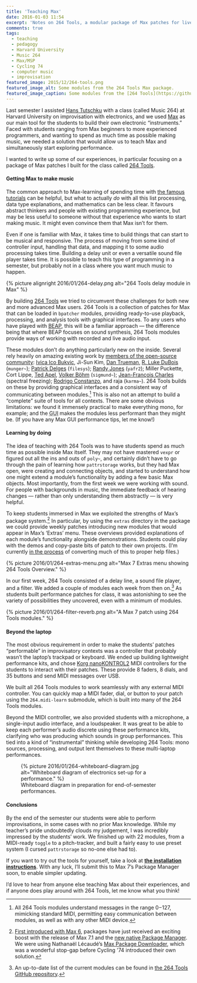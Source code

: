 ```yaml
---
title: 'Teaching Max'
date: 2016-01-03 11:54
excerpt: 'Notes on 264 Tools, a modular package of Max patches for live performance, and using them to teach Max/MSP.'
comments: true
tags:
  - teaching
  - pedagogy
  - Harvard University
  - Music 264
  - Max/MSP
  - Cycling 74
  - computer music
  - improvisation
featured_image: 2015/12/264-tools.png
featured_image_alt: Some modules from the 264 Tools Max package.
featured_image_caption: Some modules from the [264 Tools](https://github.com/mus264/264-tools) Max package.
---
```

Last semester I assisted [Hans Tutschku](http://www.tutschku.com/) with a class (called Music 264) at Harvard University on improvisation with electronics, and we used [Max](https://cycling74.com/max/) as our main tool for the students to build their own electronic “instruments.” Faced with students ranging from Max beginners to more experienced programmers, and wanting to spend as much time as possible making music, we needed a solution that would allow us to teach Max and simultaneously start exploring performance.

I wanted to write up some of our experiences, in particular focusing on a package of Max patches I built for the class called [264 Tools](https://github.com/mus264/264-tools).

#### Getting Max to make music

The common approach to Max-learning of spending time with [the famous tutorials](https://docs.cycling74.com/max7/tutorials/00_maxindex) can be helpful, but what to actually _do_ with all this list processing, data type explanations, and mathematics can be less clear. It favours abstract thinkers and people with existing programming experience, but may be less useful to someone without that experience who wants to start making music. It might even convince them that Max isn’t for them.

Even if one is familiar with Max, it takes time to build things that can start to be musical and responsive. The process of moving from some kind of controller input, handling that data, and mapping it to some audio processing takes time. Building a delay unit or even a versatile sound file player takes time. It is possible to teach this type of programming in a semester, but probably not in a class where you want much music to happen.

{% picture alignright 2016/01/264-delay.png alt="264 Tools delay module in Max" %}

By building [264 Tools](https://github.com/mus264/264-tools) we tried to circumvent these challenges for both new and more advanced Max users. 264 Tools is a collection of patches for Max that can be loaded in `bpatcher` modules, providing ready-to-use playback, processing, and analysis tools with graphical interfaces. To any users who have played with [BEAP](https://cycling74.com/2015/09/15/a-few-minutes-with-beap-tutorial-series/ "A Few Minutes With BEAP, Part 1 — Cycling '74"), this will be a familiar approach — the difference being that where BEAP focuses on sound synthesis, 264 Tools modules provide ways of working with recorded and live audio input.

These modules don’t do anything particularly new on the inside. Several rely heavily on amazing existing work by [members of the open-source community](https://github.com/mus264/264-tools#acknowledgments): [Ivica Ico Bukvic](http://ico.bukvic.net/), Ji-Sun Kim, [Dan Trueman](http://www.manyarrowsmusic.com/), [R. Luke DuBois](http://lukedubois.com/) (`munger~`); [Patrick Delges](http://www.crfmw.be/max/) (`filesys`); [Randy Jones](http://madronalabs.com/) (`yafr2`); Miller Puckette, Cort Lippe, [Ted Apel](http://vud.org/), [Volker Böhm](http://vboehm.net/) (`sigmund~`); [Jean-François Charles](http://www.jeanfrancoischarles.com/) (spectral freezing); [Rodrigo Constanzo](http://www.rodrigoconstanzo.com/karma), and raja (`karma~`). 264 Tools builds on these by providing graphical interfaces and a consistent way of communicating between modules.[^1]  This is also not an attempt to build a “complete” suite of tools for all contexts. There are some obvious limitations: we found it immensely practical to make everything mono, for example; and the <abbr title="Graphical User Interface">GUI</abbr> makes the modules less performant than they might be. (If you have any Max GUI performance tips, let me know!)

  [^1]: All 264 Tools modules understand messages in the range 0&#8202;–&#8202;127, mimicking standard MIDI, permitting easy communication between modules, as well as with any other MIDI device.

#### Learning by doing

The idea of teaching with 264 Tools was to have students spend as much time as possible inside Max itself. They may not have mastered `vexpr` or figured out all the ins and outs of `poly~`, and certainly didn’t have to go through the pain of learning how `pattrstorage` works, but they had Max open, were creating and connecting objects, and started to understand how one might extend a module’s functionality by adding a few basic Max objects. Most importantly, from the first week we were working with sound. For people with backgrounds in music, the immediate feedback of hearing changes — rather than only understanding them abstractly — is very helpful.

To keep students immersed in Max we exploited the strengths of Max’s package system.[^2] In particular, by using the `extras` directory in the package we could provide weekly patches introducing new modules that would appear in Max’s ‘Extras’ menu. These overviews provided explanations of each module’s functionality alongside demonstrations. Students could play with the demos and copy-paste bits of patch to their own projects. (I’m currently [in the process](https://github.com/mus264/264-tools/issues/4) of converting much of this to proper help files.)

{% picture 2016/01/264-extras-menu.png alt="Max 7 Extras menu showing 264 Tools Overview." %}

  [^2]: [First introduced with Max 6](https://cycling74.com/2013/03/11/max-6-feature-packages/), packages have just received an exciting boost with the release of Max 7.1 and the [new native Package Manager](https://cycling74.com/2015/12/14/introducing-the-max-package-manager/). We were using Nathanaël Lécaudé’s [Max Package Downloader](https://github.com/natcl/max_package_downloader), which was a wonderful stop-gap before Cycling '74 introduced their own solution.

In our first week, 264 Tools consisted of a delay line, a sound file player, and a filter. We added a couple of modules each week from then on.[^3] As students built performance patches for class, it was astonishing to see the variety of possibilities they uncovered, even with a minimum of modules.

  [^3]: An up-to-date list of the current modules can be found in [the 264 Tools GitHub repository](https://github.com/mus264/264-tools#current-functionality).

{% picture 2016/01/264-filter-reverb.png alt="A Max 7 patch using 264 Tools modules." %}

#### Beyond the laptop

The most obvious requirement in order to make the students’ patches “performable” in improvisatory contexts was a controller that probably wasn’t the laptop’s trackpad or keyboard. We ended up building lightweight performance kits, and chose [Korg nanoKONTROL2](http://www.korg.com/us/products/controllers/nanokontrol2/) MIDI controllers for the students to interact with their patches. These provide 8 faders, 8 dials, and 35 buttons and send MIDI messages over USB.

We built all 264 Tools modules to work seamlessly with any external MIDI controller. You can quickly map a MIDI fader, dial, or button to your patch using the `264.midi-learn` submodule, which is built into many of the 264 Tools modules.

Beyond the MIDI controller, we also provided students with a microphone, a single-input audio interface, and a loudspeaker. It was great to be able to keep each performer’s audio discrete using these performance kits, clarifying who was producing which sounds in group performances. This tied into a kind of “instrumental” thinking while developing 264 Tools: mono sources, processing, and output lent themselves to these multi-laptop performances.

<figure markdown="1">
{% picture 2016/01/264-whiteboard-diagram.jpg alt="Whiteboard diagram of electronics set-up for a performance." %}
<figcaption>Whiteboard diagram in preparation for end-of-semester performances.</figcaption>
</figure>

#### Conclusions

By the end of the semester our students were able to perform improvisations, in some cases with no prior Max knowledge. While my teacher’s pride undoubtedly clouds my judgement, I was incredibly impressed by the students’ work. We finished up with 22 modules, from a MIDI-ready `toggle` to a pitch-tracker, and built a fairly easy to use preset system (I cursed `pattrstorage` so no-one else had to).

If you want to try out the tools for yourself, take a look at [__the installation instructions__](https://github.com/mus264/264-tools#installation). With any luck, I’ll submit this to Max 7’s Package Manager soon, to enable simpler updating.

I’d love to hear from anyone else teaching Max about their experiences, and if anyone does play around with 264 Tools, let me know what you think!
